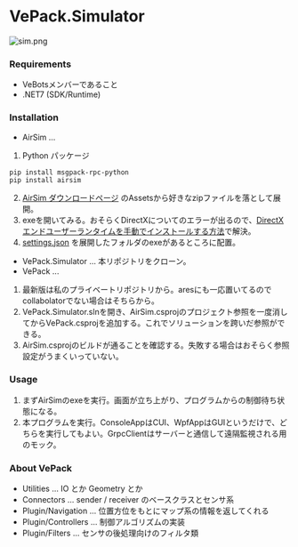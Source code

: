 # VePack.Simulator

![sim.png](/sim.png)

### Requirements

* VeBotsメンバーであること
* .NET7 (SDK/Runtime)

### Installation

* AirSim ...  
1. Python パッケージ
```
pip install msgpack-rpc-python
pip install airsim
```
2. [AirSim ダウンロードページ](https://github.com/Microsoft/AirSim/releases) のAssetsから好きなzipファイルを落として展開。
3. exeを開いてみる。おそらくDirectXについてのエラーが出るので、[DirectX エンドユーザーランタイムを手動でインストールする方法](https://faq.tsukumo.co.jp/index.php?solution_id=1321)で解決。
4. [settings.json](/AirSim/settings.json) を展開したフォルダのexeがあるところに配置。

* VePack.Simulator ... 本リポジトリをクローン。
* VePack ... 
1. 最新版は私のプライベートリポジトリから。aresにも一応置いてるのでcollabolatorでない場合はそちらから。
2. VePack.Simulator.slnを開き、AirSim.csprojのプロジェクト参照を一度消してからVePack.csprojを追加する。これでソリューションを跨いだ参照ができる。
3. AirSim.csprojのビルドが通ることを確認する。失敗する場合はおそらく参照設定がうまくいっていない。


### Usage

1. まずAirSimのexeを実行。画面が立ち上がり、プログラムからの制御待ち状態になる。
2. 本プログラムを実行。ConsoleAppはCUI、WpfAppはGUIというだけで、どちらを実行してもよい。GrpcClientはサーバーと通信して遠隔監視される用のモック。

### About VePack
* Utilities ... IO とか Geometry とか
* Connectors ... sender / receiver のベースクラスとセンサ系
* Plugin/Navigation ... 位置方位をもとにマップ系の情報を返してくれる
* Plugin/Controllers ... 制御アルゴリズムの実装
* Plugin/Filters ... センサの後処理向けのフィルタ類
